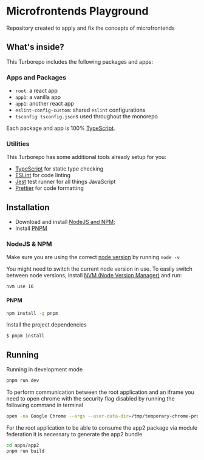 # Microfrontends Playground

Repository created to apply and fix the concepts of microfrontends

## What's inside?

This Turborepo includes the following packages and apps:

### Apps and Packages

- `root`: a react app
- `app1`: a vanilla app
- `app1`: another react app
- `eslint-config-custom`: shared `eslint` configurations
- `tsconfig`: `tsconfig.json`s used throughout the monorepo

Each package and app is 100% [TypeScript](https://www.typescriptlang.org/).

### Utilities

This Turborepo has some additional tools already setup for you:

- [TypeScript](https://www.typescriptlang.org/) for static type checking
- [ESLint](https://eslint.org/) for code linting
- [Jest](https://jestjs.io) test runner for all things JavaScript
- [Prettier](https://prettier.io) for code formatting

## Installation

- Download and install [NodeJS and NPM](http://nodejs.org);
- Install [PNPM](https://pnpm.io/pt/)

### NodeJS & NPM

Make sure you are using the correct [node version](.nvmrc) by running `node -v`

You might need to switch the current node version in use. To easily switch between node versions, install [NVM (Node Version Manager)](https://github.com/nvm-sh/nvm) and run:

```sh
nvm use 16
```

#### PNPM

```sh
npm install -g pnpm
```

Install the project dependencies

```sh
$ pnpm install
```

## Running

Running in development mode

```sh
pnpm run dev
```

To perform communication between the root application and an iframe you need to open chrome with the security flag disabled by running the following command in terminal

```sh
open -na Google Chrome --args --user-data-dir=/tmp/temporary-chrome-profile-dir --disable-web-security
```

For the root application to be able to consume the app2 package via module federation it is necessary to generate the app2 bundle

```sh
cd apps/app2
pnpm run build
```
